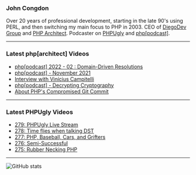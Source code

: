 ### John Congdon

Over 20 years of professional development, starting in the late 90's using PERL, and then switching my main focus to PHP in 2003.
CEO of [DiegoDev Group][ws_diegodev] and [PHP Architect][ws_phparch].
Podcaster on [PHPUgly][ws_phpugly] and [php[podcast]][ws_phparch].

---

### Latest php[architect] Videos
<!-- PHPARCHITECT:START -->
- [php[podcast]  2022 - 02 : Domain-Driven Resolutions](https://www.youtube.com/watch?v=cExlqL8dpXc)
- [php[podcast] - November 2021](https://www.youtube.com/watch?v=m6CL3nKHtOk)
- [Interview with Vinícius Campitelli](https://www.youtube.com/watch?v=5TAEyZ_Y6mU)
- [php[podcast] - Decrypting Cryptography](https://www.youtube.com/watch?v=F3noeNDucT0)
- [About PHP&#39;s Compromised Git Commit](https://www.youtube.com/watch?v=2mymyAaHjAA)
<!-- PHPARCHITECT:END -->

---

### Latest PHPUgly Videos
<!-- PHPUGLY:START -->
- [279: PHPUgly Live Stream](https://www.youtube.com/watch?v=Jt_lcBwWxZk)
- [278: Time flies when talking DST](https://www.youtube.com/watch?v=eUyPpaIVTKQ)
- [277: PHP, Baseball, Cars, and Grifters](https://www.youtube.com/watch?v=AXmltF0U5X4)
- [276: Semi-Successful](https://www.youtube.com/watch?v=mENrbPndbYE)
- [275: Rubber Necking PHP](https://www.youtube.com/watch?v=QwqjV5eXviY)
<!-- PHPUGLY:END -->

---

![GitHub stats](https://github-readme-stats.vercel.app/api?username=johncongdon&show_icons=true&hide_border=true&hide=stars&count_private=true)  


[ws_diegodev]: https://www.diegodev.com
[ws_phparch]: https://www.phparch.com
[ws_phpugly]: https://www.phpugly.com
